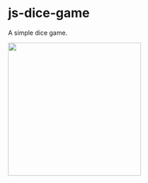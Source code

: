 # js-dice-game
A simple dice game.

<img src="https://ashish293.github.io/js-dice-game/images/dice%20(1).png" height= 300px>
